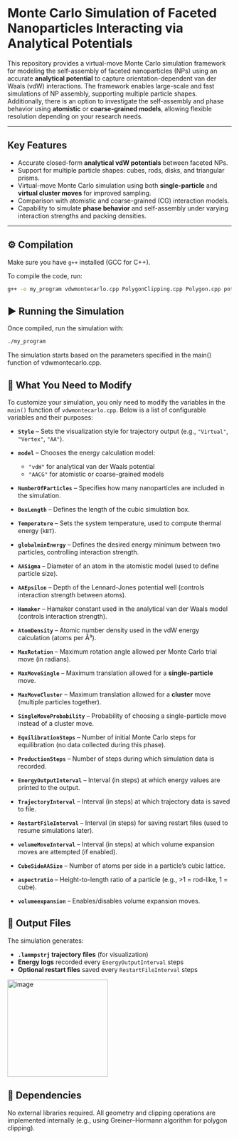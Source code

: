 # Monte Carlo Simulation of Faceted Nanoparticles Interacting via Analytical Potentials

This repository provides a virtual-move Monte Carlo simulation framework for modeling the self-assembly of faceted nanoparticles (NPs) using an accurate **analytical potential** to capture orientation-dependent van der Waals (vdW) interactions. The framework enables large-scale and fast simulations of NP assembly, supporting multiple particle shapes. Additionally, there is an option to investigate the self-assembly and phase behavior using **atomistic** or **coarse-grained models**, allowing flexible resolution depending on your research needs.

---

## Key Features

- Accurate closed-form **analytical vdW potentials** between faceted NPs.
- Support for multiple particle shapes: cubes, rods, disks, and triangular prisms.
- Virtual-move Monte Carlo simulation using both **single-particle** and **virtual cluster moves** for improved sampling.
- Comparison with atomistic and coarse-grained (CG) interaction models.
- Capability to simulate **phase behavior** and self-assembly under varying interaction strengths and packing densities.

---

## ⚙️ Compilation

Make sure you have `g++` installed (GCC for C++).

To compile the code, run:

```bash
g++ -o my_program vdwmontecarlo.cpp PolygonClipping.cpp Polygon.cpp potential_cal.cpp
```

## ▶️ Running the Simulation
Once compiled, run the simulation with:

```bash
./my_program
```

The simulation starts based on the parameters specified in the main() function of vdwmontecarlo.cpp.

## 🧠 What You Need to Modify

To customize your simulation, you only need to modify the variables in the `main()` function of `vdwmontecarlo.cpp`. Below is a list of configurable variables and their purposes:

- **`Style`** – Sets the visualization style for trajectory output (e.g., `"Virtual"`, `"Vertex"`, `"AA"`).

- **`model`** – Chooses the energy calculation model:  
  - `"vdW"` for analytical van der Waals potential  
  - `"AACG"` for atomistic or coarse-grained models

- **`NumberOfParticles`** – Specifies how many nanoparticles are included in the simulation.

- **`BoxLength`** – Defines the length of the cubic simulation box.

- **`Temperature`** – Sets the system temperature, used to compute thermal energy (`kBT`).

- **`globalminEnergy`** – Defines the desired energy minimum between two particles, controlling interaction strength.

- **`AASigma`** – Diameter of an atom in the atomistic model (used to define particle size).

- **`AAEpsilon`** – Depth of the Lennard-Jones potential well (controls interaction strength between atoms).

- **`Hamaker`** – Hamaker constant used in the analytical van der Waals model (controls interaction strength).

- **`AtomDensity`** – Atomic number density used in the vdW energy calculation (atoms per Å³).

- **`MaxRotation`** – Maximum rotation angle allowed per Monte Carlo trial move (in radians).

- **`MaxMoveSingle`** – Maximum translation allowed for a **single-particle** move.

- **`MaxMoveCluster`** – Maximum translation allowed for a **cluster** move (multiple particles together).

- **`SingleMoveProbability`** – Probability of choosing a single-particle move instead of a cluster move.

- **`EquilibrationSteps`** – Number of initial Monte Carlo steps for equilibration (no data collected during this phase).

- **`ProductionSteps`** – Number of steps during which simulation data is recorded.

- **`EnergyOutputInterval`** – Interval (in steps) at which energy values are printed to the output.

- **`TrajectoryInterval`** – Interval (in steps) at which trajectory data is saved to file.

- **`RestartFileInterval`** – Interval (in steps) for saving restart files (used to resume simulations later).

- **`volumeMoveInterval`** – Interval (in steps) at which volume expansion moves are attempted (if enabled).

- **`CubeSideAASize`** – Number of atoms per side in a particle’s cubic lattice.

- **`aspectratio`** – Height-to-length ratio of a particle (e.g., >1 = rod-like, 1 = cube).

- **`volumeexpansion`** – Enables/disables volume expansion moves.

## 📁 Output Files

The simulation generates:

- **`.lammpstrj` trajectory files** (for visualization)
- **Energy logs** recorded every `EnergyOutputInterval` steps
- **Optional restart files** saved every `RestartFileInterval` steps

<img width="226" height="218" alt="image" src="https://github.com/user-attachments/assets/3b4850c7-eee2-4b5c-b4c1-2cd7998f52f1" />

## 📝 Dependencies
No external libraries required. All geometry and clipping operations are implemented internally (e.g., using Greiner–Hormann algorithm for polygon clipping).


